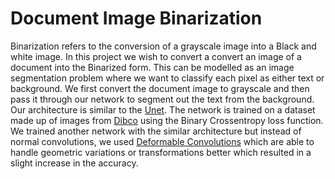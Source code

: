# Document Image Binarization
Binarization refers to the conversion of a grayscale image into a Black and white image. In this project we wish to convert a convert an image of a document into the Binarized form.
This can be modelled as an image segmentation problem where we want to classify each pixel as either text or background. We first convert the document image to grayscale and then 
pass it through our network to segment out the text from the background. 
Our architecture is similar to the [Unet](https://arxiv.org/abs/1505.04597). The network is trained on a dataset made up of images from [Dibco](https://vc.ee.duth.gr/dibco2019/) using 
the Binary Crossentropy loss function.
We trained another network with the similar architecture but instead of normal convolutions, we used [Deformable Convolutions](https://arxiv.org/abs/1703.06211) which are able to handle
geometric variations or transformations better which resulted in a slight increase in the accuracy.
